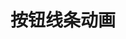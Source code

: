 # 按钮线条动画

<code src="./demo1/index.tsx" />

<code src="./demo2/index.tsx" />

<code src="./demo3/index.tsx" />
